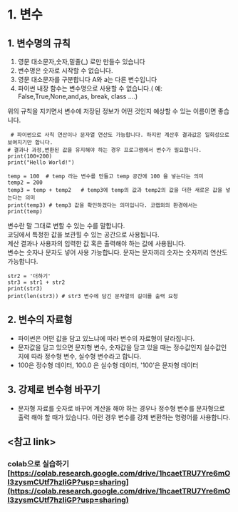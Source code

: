 # 1. 변수
 
## 1. 변수명의 규칙 
1.   영문 대소문자,숫자,밑줄(_) 로만 만들수 있습니다
2.   변수명은 숫자로 시작할 수 없습니다.
3.   영문 대소문자를 구분합니다 A와 a는 다른 변수입니다
4.   파이썬 내장 함수는 변수명으로 사용할 수 없습니다.( 예: False,True,None,and,as, break, class ....)

위의 규칙을 지키면서 변수에 저장된 정보가 어떤 것인지 예상할 수 있는 이름이면 좋습니다. 
```
 # 파이썬으로 사칙 연산이나 문자열 연산도 가능합니다. 하지만 계산후 결과값은 일회성으로 보여지기만 합니다. 
# 결과나 과정,변환된 값을 유지해야 하는 경우 프로그램에서 변수가 필요합니다.
print(100+200)
print("Hello World!")
           
temp = 100  # temp 라는 변수를 만들고 temp 공간에 100 을 넣는다는 의미
temp2 = 200
temp3 = temp + temp2   # temp3에 temp의 값과 temp2의 값을 더한 새로운 값을 넣는다는 의미
print(temp3) # temp3 값을 확인하겠다는 의미입니다. 코랩외의 환경에서는 print(temp)
```
변수란 말 그대로 변할 수 있는 수를 말합니다.  
코딩에서 특정한 값을 보관힐 수 있는 공간으로 사용됩니다.   
계산 결과나 사용자의 입력한 값 혹은 출력해야 하는 값에 사용됩니다.               
변수는 숫자나 문자도 넣어 사용 가능합니다. 문자는 문자끼리 숫자는 숫자끼리 연산도 가능합니다.    

```str1 = '문자'   # str1라는 변수를 만들고 '문자'라는 값을 넣습니다
str2 = '더하기'           
str3 = str1 + str2 
print(str3)
print(len(str3)) # str3 변수에 담긴 문자열의 길이를 출력 요청
 ```  
 
## 2. 변수의 자료형  
* 파이썬은 어떤 값을 담고 있느냐에 따라 변수의 자료형이 달라집니다.  
* 문자값을 담고 있으면 문자형 변수, 숫자값을 담고 있을 때는 정수값인지 실수값인지에 따라 정수형 변수, 실수형 변수라고 합니다.  
* 100은 정수형 데이터, 100.0 은 실수형 데이터, '100'은 문자형 데이터
  
## 3. 강제로 변수형 바꾸기  
* 문자형 자료를 숫자로 바꾸어 계산을 해야 하는 경우나 정수형 변수를 문자형으로 출력 해야 할 때가 있습니다. 이런 경우 변수를 강제 변환하는 명령어를 사용합니다.
   
## <참고 link>    
### colab으로 실습하기 [https://colab.research.google.com/drive/1hcaetTRU7Yre6mOI3zysmCUtf7hzIiGP?usp=sharing](https://colab.research.google.com/drive/1hcaetTRU7Yre6mOI3zysmCUtf7hzIiGP?usp=sharing) 
